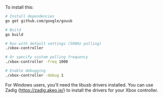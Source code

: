 To install this:

```bash
# Install dependencies
go get github.com/google/gousb

# Build
go build

# Run with default settings (500Hz polling)
./xbox-controller

# Or specify custom polling frequency
./xbox-controller -freq 1000

# Enable debugging
./xbox-controller -debug 1
```

For Windows users, you'll need the libusb drivers installed. You can use Zadig (https://zadig.akeo.ie/) to install the drivers for your Xbox controller.